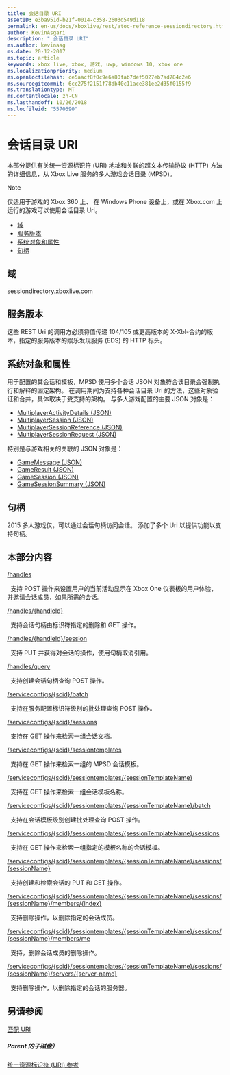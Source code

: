 ```yaml
---
title: 会话目录 URI
assetID: e3ba951d-b21f-0014-c358-2603d549d118
permalink: en-us/docs/xboxlive/rest/atoc-reference-sessiondirectory.html
author: KevinAsgari
description: " 会话目录 URI"
ms.author: kevinasg
ms.date: 20-12-2017
ms.topic: article
keywords: xbox live, xbox, 游戏, uwp, windows 10, xbox one
ms.localizationpriority: medium
ms.openlocfilehash: ce5aacf8f0c9e6a80fab7def5027eb7ad784c2e6
ms.sourcegitcommit: 6cc275f2151f78db40c11ace381ee2d35f0155f9
ms.translationtype: MT
ms.contentlocale: zh-CN
ms.lasthandoff: 10/26/2018
ms.locfileid: "5570690"
---
```

# <a name="session-directory-uris"></a>会话目录 URI

本部分提供有关统一资源标识符 (URI) 地址和关联的超文本传输协议 (HTTP) 方法的详细信息，从 Xbox Live 服务的多人游戏会话目录 (MPSD)。


> [!NOTE] 
> 仅适用于游戏的 Xbox 360 上、 在 Windows Phone 设备上，或在 Xbox.com 上运行的游戏可以使用会话目录 Uri。  


  * [域](#ID4EUB)
  * [服务版本](#ID4EZB)
  * [系统对象和属性](#ID4EAC)
  * [句柄](#ID4EBE)

<a id="ID4EUB"></a>


## <a name="domain"></a>域
sessiondirectory.xboxlive.com  
<a id="ID4EZB"></a>


## <a name="service-version"></a>服务版本

这些 REST Uri 的调用方必须将值传递 104/105 或更高版本的 X-Xbl-合约的版本，指定的服务版本的娱乐发现服务 (EDS) 的 HTTP 标头。

<a id="ID4EAC"></a>


## <a name="system-objects-and-properties"></a>系统对象和属性

用于配置的其会话和模板，MPSD 使用多个会话 JSON 对象符合该目录会强制执行和解释的固定架构。 在调用期间为支持各种会话目录 Uri 的方法，这些对象验证和合并，具体取决于受支持的架构。 与多人游戏配置的主要 JSON 对象是：

   *  [MultiplayerActivityDetails (JSON)](../../json/json-multiplayeractivitydetails.md)
   *  [MultiplayerSession (JSON)](../../json/json-multiplayersession.md)
   *  [MultiplayerSessionReference (JSON)](../../json/json-multiplayersessionreference.md)
   *  [MultiplayerSessionRequest (JSON)](../../json/json-multiplayersessionrequest.md)


特别是与游戏相关的关联的 JSON 对象是：

   *  [GameMessage (JSON)](../../json/json-gamemessage.md)
   *  [GameResult (JSON)](../../json/json-gameresult.md)
   *  [GameSession (JSON)](../../json/json-gamesession.md)
   *  [GameSessionSummary (JSON)](../../json/json-gamesessionsummary.md)


<a id="ID4EBE"></a>


## <a name="handles"></a>句柄

2015 多人游戏仅，可以通过会话句柄访问会话。 添加了多个 Uri 以提供功能以支持句柄。  
<a id="ID4EFE"></a>


## <a name="in-this-section"></a>本部分内容

[/handles](uri-handles.md)

&nbsp;&nbsp;支持 POST 操作来设置用户的当前活动显示在 Xbox One 仪表板的用户体验，并邀请会话成员，如果所需的会话。

[/handles/{handleId}](uri-handleshandleid.md)

&nbsp;&nbsp;支持会话句柄由标识符指定的删除和 GET 操作。

[/handles/{handleId}/session](uri-handleshandleidsession.md)

&nbsp;&nbsp;支持 PUT 并获得对会话的操作，使用句柄取消引用。

[/handles/query](uri-handlesquery.md)

&nbsp;&nbsp;支持创建会话句柄查询 POST 操作。

[/serviceconfigs/{scid}/batch](uri-serviceconfigsscidbatch.md)

&nbsp;&nbsp;支持在服务配置标识符级别的批处理查询 POST 操作。

[/serviceconfigs/{scid}/sessions](uri-serviceconfigsscidsessions.md)

&nbsp;&nbsp;支持在 GET 操作来检索一组会话文档。

[/serviceconfigs/{scid}/sessiontemplates](uri-serviceconfigsscidsessiontemplates.md)

&nbsp;&nbsp;支持在 GET 操作来检索一组的 MPSD 会话模板。

[/serviceconfigs/{scid}/sessiontemplates/{sessionTemplateName}](uri-serviceconfigsscidsessiontemplatessessiontemplatename.md)

&nbsp;&nbsp;支持在 GET 操作来检索一组会话模板名称。

[/serviceconfigs/{scid}/sessiontemplates/{sessionTemplateName}/batch](uri-serviceconfigscidsessiontemplatessessiontemplatenamebatch.md)

&nbsp;&nbsp;支持在会话模板级别创建批处理查询 POST 操作。

[/serviceconfigs/{scid}/sessiontemplates/{sessionTemplateName}/sessions](uri-serviceconfigsscidsessiontemplatessessiontemplatenamesessions.md)

&nbsp;&nbsp;支持在 GET 操作来检索一组指定的模板名称的会话模板。

[/serviceconfigs/{scid}/sessiontemplates/{sessionTemplateName}/sessions/{sessionName}](uri-serviceconfigsscidsessiontemplatessessiontemplatenamesessionssessionname.md)

&nbsp;&nbsp;支持创建和检索会话的 PUT 和 GET 操作。

[/serviceconfigs/{scid}/sessiontemplates/{sessionTemplateName}/sessions/{sessionName}/members/{index}](uri-serviceconfigsscidsessiontemplatessessiontemplatenamesessionnamemembersindex.md)

&nbsp;&nbsp;支持删除操作，以删除指定的会话成员。

[/serviceconfigs/{scid}/sessiontemplates/{sessionTemplateName}/sessions/{sessionName}/members/me](uri-serviceconfigsscidsessiontemplatessessiontemplatenamesessionssessionnamemembersme.md)

&nbsp;&nbsp;支持，删除会话成员的删除操作。

[/serviceconfigs/{scid}/sessiontemplates/{sessionTemplateName}/sessions/{sessionName}/servers/{server-name}](uri-serviceconfigsscidsessiontemplatessessiontemplatenamesessionnamemembersservername.md)

&nbsp;&nbsp;支持删除操作，以删除指定的会话的服务器。

<a id="ID4ESF"></a>


## <a name="see-also"></a>另请参阅

<a id="ID4EUF"></a>

   [匹配 URI](../matchtickets/atoc-reference-matchtickets.md)


<a id="ID4E1F"></a>


##### <a name="parent"></a>Parent 的子磁盘）

[统一资源标识符 (URI) 参考](../atoc-xboxlivews-reference-uris.md)

